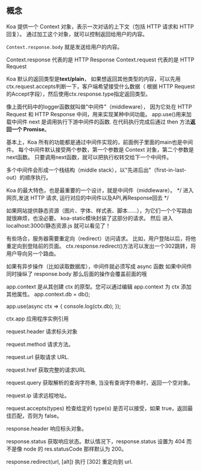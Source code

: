 ## 概念
Koa 提供一个 Context 对象，表示一次对话的上下文（包括 HTTP 请求和 HTTP 回复）。
通过加工这个对象，就可以控制返回给用户的内容。

`Context.response.body` 就是发送给用户的内容。

Context.response 代表的是 HTTP Response
Context.request  代表的是 HTTP Request

Koa 默认的返回类型是**text/plain**，
如果想返回其他类型的内容，可以先用ctx.request.accepts判断一下，客户端希望接受什么数据（
根据 HTTP Request 的Accept字段），然后使用ctx.response.type指定返回类型。


像上面代码中的logger函数就叫做"中间件"（middleware），
因为它处在 HTTP Request 和 HTTP Response 中间，用来实现某种中间功能。
app.use()用来加载中间件
next 是调用执行下游中间件的函数. 
在代码执行完成后通过 then 方法**返回一个 Promise**。

基本上，Koa 所有的功能都是通过中间件实现的，前面例子里面的main也是中间件。
每个中间件默认接受两个参数，第一个参数是 Context 对象，第二个参数是next函数。
只要调用next函数，就可以把执行权转交给下一个中间件。

多个中间件会形成一个栈结构（middle stack），以"先进后出"（first-in-last-out）的顺序执行。


Koa 的最大特色，也是最重要的一个设计，就是中间件（middleware）。 */
进入网页,发送 HTTP 请求, 运行对应的中间件以及API,再Response回去  */

如果网站提供静态资源（图片、字体、样式表、脚本......），为它们一个个写路由就很麻烦，也没必要。
koa-static模块封装了这部分的请求。 
然后 进入 localhost:3000/静态资源.js 就可以看见了！

有些场合，服务器需要重定向（redirect）访问请求。
比如，用户登陆以后，将他重定向到登陆前的页面。
ctx.response.redirect()方法可以发出一个302跳转，将用户导向另一个路由。


如果有异步操作（比如读取数据库），中间件就必须写成 async 函数
如果中间件 同时操纵了 response.body 那么后面的操作会覆盖前面的哦


app.context 是从其创建 ctx 的原型。您可以通过编辑 app.context 为 ctx 添加其他属性。
app.context.db = db();
  
  app.use(async ctx => {
    console.log(ctx.db);
  });

  ctx.app
应用程序实例引用



request.header
请求标头对象


request.method
请求方法。


request.url
获取请求 URL.


request.href
获取完整的请求URL

request.query
获取解析的查询字符串, 当没有查询字符串时，返回一个空对象。

request.ip
请求远程地址。


request.accepts(types)
检查给定的 type(s) 是否可以接受，如果 true，返回最佳匹配，否则为 false。


response.header
响应标头对象。


response.status
获取响应状态。默认情况下，response.status 设置为 404 而不是像 node 的 res.statusCode 那样默认为 200。


response.redirect(url, [alt])
执行 [302] 重定向到 url.